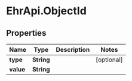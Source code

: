 # EhrApi.ObjectId

## Properties
Name | Type | Description | Notes
------------ | ------------- | ------------- | -------------
**type** | **String** |  | [optional] 
**value** | **String** |  | 
